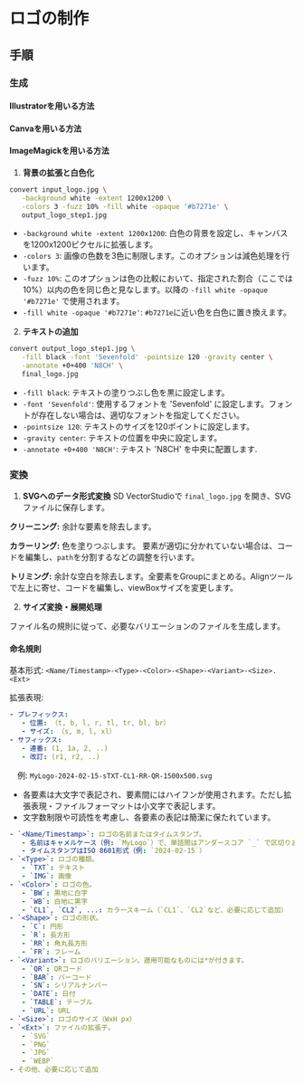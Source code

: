 # ロゴの制作

## 手順

### 生成

#### Illustratorを用いる方法

#### Canvaを用いる方法

#### ImageMagickを用いる方法

1. **背景の拡張と白色化**

```bash
convert input_logo.jpg \
   -background white -extent 1200x1200 \
   -colors 3 -fuzz 10% -fill white -opaque '#b7271e' \
   output_logo_step1.jpg
```

- `-background white -extent 1200x1200`: 白色の背景を設定し、キャンバスを1200x1200ピクセルに拡張します。
- `-colors 3`: 画像の色数を3色に制限します。このオプションは減色処理を行います。
- `-fuzz 10%`: このオプションは色の比較において、指定された割合（ここでは10%）以内の色を同じ色と見なします。以降の `-fill white -opaque '#b7271e'` で使用されます。
- `-fill white -opaque '#b7271e'`: `#b7271e`に近い色を白色に置き換えます。

2. **テキストの追加**

```bash
convert output_logo_step1.jpg \
   -fill black -font 'Sevenfold' -pointsize 120 -gravity center \
   -annotate +0+400 'N8CH' \
   final_logo.jpg
```

- `-fill black`: テキストの塗りつぶし色を黒に設定します。
- `-font 'Sevenfold'`: 使用するフォントを 'Sevenfold' に設定します。フォントが存在しない場合は、適切なフォントを指定してください。
- `-pointsize 120`: テキストのサイズを120ポイントに設定します。
- `-gravity center`: テキストの位置を中央に設定します。
- `-annotate +0+400 'N8CH'`: テキスト 'N8CH' を中央に配置します.


### 変換

1. **SVGへのデータ形式変換**
SD VectorStudioで `final_logo.jpg` を開き、SVGファイルに保存します。

**クリーニング:** 余計な要素を除去します。

**カラーリング:** 色を塗りつぶします。
要素が適切に分かれていない場合は、コードを編集し、`path`を分割するなどの調整を行います。

**トリミング:** 余計な空白を除去します。全要素をGroupにまとめる。Alignツールで左上に寄せ、コードを編集し、viewBoxサイズを変更します。


2. **サイズ変換・展開処理**

ファイル名の規則に従って、必要なバリエーションのファイルを生成します。

#### 命名規則

基本形式:
`<Name/Timestamp>-<Type>-<Color>-<Shape>-<Variant>-<Size>.<Ext>`

拡張表現:

```yaml
- プレフィックス: 
   - 位置: （t, b, l, r, tl, tr, bl, br）
   - サイズ: （s, m, l, xl）
- サフィックス: 
   - 連番: (1, 1a, 2, ..)
   - 改訂: (r1, r2, ..) 
```

　例:
`MyLogo-2024-02-15-sTXT-CL1-RR-QR-1500x500.svg`

- 各要素は大文字で表記され、要素間にはハイフンが使用されます。ただし拡張表現・ファイルフォーマットは小文字で表記します。
- 文字数制限や可読性を考慮し、各要素の表記は簡潔に保たれています。

```yaml
- `<Name/Timestamp>`: ロゴの名前またはタイムスタンプ。
   - 名前はキャメルケース（例: `MyLogo`）で、単語間はアンダースコア `_` で区切ります。
   - タイムスタンプはISO 8601形式（例: `2024-02-15`）
- `<Type>`: ロゴの種類。
   - `TXT`: テキスト
   - `IMG`: 画像
- `<Color>`: ロゴの色。
   - `BW`: 黒地に白字
   - `WB`: 白地に黒字
   - `CL1`, `CL2`, ...: カラースキーム（`CL1`、`CL2`など、必要に応じて追加）
- `<Shape>`: ロゴの形状。
   - `C`: 円形
   - `R`: 長方形
   - `RR`: 角丸長方形
   - `FR`: フレーム
- `<Variant>`: ロゴのバリエーション。適用可能なものには*が付きます。
   - `QR`: QRコード
   - `BAR`: バーコード
   - `SN`: シリアルナンバー 
   - `DATE`: 日付
   - `TABLE`: テーブル
   - `URL`: URL
- `<Size>`: ロゴのサイズ（WxH px）
- `<Ext>`: ファイルの拡張子。
   - `SVG`
   - `PNG`
   - `JPG`
   - `WEBP`
- その他、必要に応じて追加
```